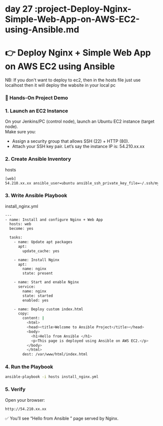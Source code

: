 # day 27 :project-Deploy-Nginx-Simple-Web-App-on-AWS-EC2-using-Ansible.md

# 👉 Deploy Nginx + Simple Web App on AWS EC2 using Ansible
NB: If you don't want to deploy to ec2, then in the hosts file just use localhost then it will deploy the wabsite in your local pc

### 📌 Hands-On Project Demo

### 1. Launch an EC2 Instance

On your Jenkins/PC (control node), launch an Ubuntu EC2 instance (target node).
<br>
Make sure you:
 - Assign a security group that allows SSH (22) + HTTP (80).
 - Attach your SSH key pair.
Let’s say the instance IP is: 54.210.xx.xx

### 
### 2. Create Ansible Inventory
hosts
```sh
[web]
54.210.xx.xx ansible_user=ubuntu ansible_ssh_private_key_file=~/.ssh/my-aws-key.pem
```

### 3. Write Ansible Playbook
install_nginx.yml
```sh
---
- name: Install and configure Nginx + Web App
  hosts: web
  become: yes

  tasks:
    - name: Update apt packages
      apt:
        update_cache: yes

    - name: Install Nginx
      apt:
        name: nginx
        state: present

    - name: Start and enable Nginx
      service:
        name: nginx
        state: started
        enabled: yes

    - name: Deploy custom index.html
      copy:
        content: |
          <html>
          <head><title>Welcome to Ansible Project</title></head>
          <body>
            <h1>Hello from Ansible </h1>
            <p>This page is deployed using Ansible on AWS EC2.</p>
          </body>
          </html>
        dest: /var/www/html/index.html
```
### 4. Run the Playbook
```sh
ansible-playbook -i hosts install_nginx.yml
```

### 5. Verify
Open your browser:
```sh
http://54.210.xx.xx
```
✅ You’ll see “Hello from Ansible ” page served by Nginx.
